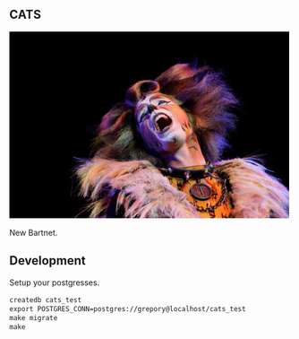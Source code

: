 CATS
----

![cats](./cats.jpg)

New Bartnet.

Development
-----------

Setup your postgresses.

```
createdb cats_test
export POSTGRES_CONN=postgres://grepory@localhost/cats_test
make migrate
make
```
